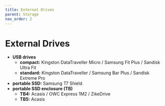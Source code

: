 ```yaml
---
title: External Drives
parent: Storage
nav_order: 2
---
```

# External Drives

- **USB drives** 
	- **compact:** Kingston DataTraveller Micro / Samsung Fit Plus / Sandisk Ultra Fit
	- **standard:** Kingston DataTraveller / Samsung Bar Plus / Sandisk Extreme Pro
- **portable SSD:** Samsung T7 Shield
- **portable SSD enclosure (TB)**
	- **TB4:** Acasis / OWC Express 1M2 / ZikeDrive
	- **TB5:** Acasis
